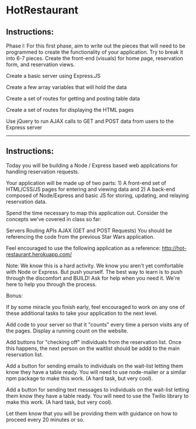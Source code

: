# HotRestaurant
## Instructions:

Phase I: For this first phase, aim to write out the pieces that will need to be programmed to create the functionality of your application. Try to break it into 6-7 pieces.
Create the front-end (visuals) for home page, reservation form, and reservation views.

Create a basic server using Express.JS

Create a few array variables that will hold the data

Create a set of routes for getting and posting table data

Create a set of routes for displaying the HTML pages

Use jQuery to run AJAX calls to GET and POST data from users to the Express server
_________________________________________________________________________________
## Instructions:

Today you will be building a Node / Express based web applications for handling reservation requests.

Your application will be made up of two parts: 1) A front-end set of HTML/CSS/JS pages for entering and viewing data and 2) A back-end composed of Node/Express and basic JS for storing, updating, and relaying reservation data.

Spend the time necessary to map this application out. Consider the concepts we've covered in class so far:

Servers
Routing
APIs
AJAX (GET and POST Requests)
You should be referencing the code from the previous Star Wars application.

Feel encouraged to use the following application as a reference: http://hot-restaurant.herokuapp.com/

Note: We know this is a hard activity. We know you aren't yet comfortable with Node or Express. But push yourself. The best way to learn is to push through the discomfort and BUILD! Ask for help when you need it. We're here to help you through the process.

Bonus:

If by some miracle you finish early, feel encouraged to work on any one of these additional tasks to take your application to the next level.

Add code to your server so that it "counts" every time a person visits any of the pages. Display a running count on the website.

Add buttons for "checking off" individuals from the reservation list. Once this happens, the next person on the waitlist should be addd to the main reservation list.

Add a button for sending emails to individuals on the wait-list letting them know they have a table ready. You will need to use node-mailer or a similar npm package to make this work. (A hard task, but very cool).

Add a button for sending text messages to individuals on the wait-list letting them know they have a table ready. You will need to use the Twilio library to make this work. (A hard task, but very cool).

Let them know that you will be providing them with guidance on how to proceed every 20 minutes or so.
